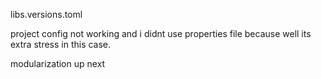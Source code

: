 libs.versions.toml

project config not working and i didnt use properties file because well its extra stress in this case. 

modularization up next
